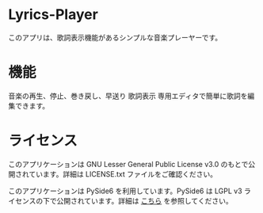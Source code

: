 # Lyrics-Player
このアプリは、歌詞表示機能があるシンプルな音楽プレーヤーです。
# 機能
音楽の再生、停止、巻き戻し、早送り  歌詞表示  専用エディタで簡単に歌詞を編集できます。
# ライセンス
このアプリケーションは GNU Lesser General Public License v3.0 のもとで公開されています。詳細は LICENSE.txt ファイルをご確認ください。

このアプリケーションは PySide6 を利用しています。PySide6 は LGPL v3 ライセンスの下で公開されています。詳細は [こちら](https://www.qt.io/qt-licensing) を参照してください。
